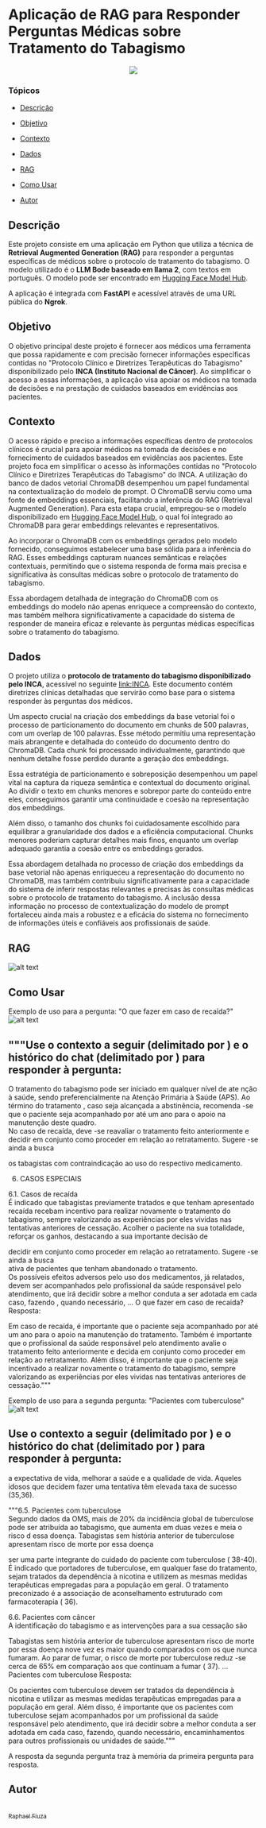 
# Aplicação de RAG para Responder Perguntas Médicas sobre Tratamento do Tabagismo

<p align="center">
   <img src="http://img.shields.io/static/v1?label=STATUS&message=EM%20DESENVOLVIMENTO&color=RED&style=for-the-badge" #vitrinedev/>
</p>

### Tópicos 

- [Descrição](#descrição-do-projeto)

- [Objetivo](#objetivo)

- [Contexto](#contexto)

- [Dados](#dados)

- [RAG](#rag)

- [Como Usar](#como-usar)

- [Autor](#autor)


## Descrição
Este projeto consiste em uma aplicação em Python que utiliza a técnica de **Retrieval Augmented Generation (RAG)** para responder a perguntas específicas de médicos sobre o protocolo de tratamento do tabagismo. O modelo utilizado é o **LLM Bode baseado em llama 2**, com textos em português. O modelo pode ser encontrado em [Hugging Face Model Hub](https://huggingface.co/recogna-nlp/bode-7b-alpaca-pt-br-no-peft).

A aplicação é integrada com **FastAPI** e acessível através de uma URL pública do **Ngrok**.

## Objetivo
O objetivo principal deste projeto é fornecer aos médicos uma ferramenta que possa rapidamente e com precisão fornecer informações específicas contidas no "Protocolo Clínico e Diretrizes Terapêuticas do Tabagismo" disponibilizado pelo **INCA (Instituto Nacional de Câncer)**. Ao simplificar o acesso a essas informações, a aplicação visa apoiar os médicos na tomada de decisões e na prestação de cuidados baseados em evidências aos pacientes.

## Contexto
O acesso rápido e preciso a informações específicas dentro de protocolos clínicos é crucial para apoiar médicos na tomada de decisões e no fornecimento de cuidados baseados em evidências aos pacientes. Este projeto foca em simplificar o acesso às informações contidas no "Protocolo Clínico e Diretrizes Terapêuticas do Tabagismo" do INCA.
A utilização do banco de dados vetorial ChromaDB desempenhou um papel fundamental na contextualização do modelo de prompt. O ChromaDB serviu como uma fonte de embeddings essenciais, facilitando a inferência do RAG (Retrieval Augmented Generation). Para esta etapa crucial, empregou-se o modelo disponibilizado em [Hugging Face Model Hub](https://huggingface.co/tgsc/sentence-transformer-ult5-pt-small), o qual foi integrado ao ChromaDB para gerar embeddings relevantes e representativos.

Ao incorporar o ChromaDB com os embeddings gerados pelo modelo fornecido, conseguimos estabelecer uma base sólida para a inferência do RAG. Esses embeddings capturam nuances semânticas e relações contextuais, permitindo que o sistema responda de forma mais precisa e significativa às consultas médicas sobre o protocolo de tratamento do tabagismo.

Essa abordagem detalhada de integração do ChromaDB com os embeddings do modelo não apenas enriquece a compreensão do contexto, mas também melhora significativamente a capacidade do sistema de responder de maneira eficaz e relevante às perguntas médicas específicas sobre o tratamento do tabagismo.



## Dados
O projeto utiliza o **protocolo de tratamento do tabagismo disponibilizado pelo INCA**, acessível no seguinte [link:INCA](https://www.inca.gov.br/sites/ufu.sti.inca.local/files//media/document//protocolo-clinico-e-diretrizes-terapeuticas-do-tabagismo.pdf). Este documento contém diretrizes clínicas detalhadas que servirão como base para o sistema responder às perguntas dos médicos.

Um aspecto crucial na criação dos embeddings da base vetorial foi o processo de particionamento do documento em chunks de 500 palavras, com um overlap de 100 palavras. Esse método permitiu uma representação mais abrangente e detalhada do conteúdo do documento dentro do ChromaDB. Cada chunk foi processado individualmente, garantindo que nenhum detalhe fosse perdido durante a geração dos embeddings.

Essa estratégia de particionamento e sobreposição desempenhou um papel vital na captura da riqueza semântica e contextual do documento original. Ao dividir o texto em chunks menores e sobrepor parte do conteúdo entre eles, conseguimos garantir uma continuidade e coesão na representação dos embeddings.

Além disso, o tamanho dos chunks foi cuidadosamente escolhido para equilibrar a granularidade dos dados e a eficiência computacional. Chunks menores poderiam capturar detalhes mais finos, enquanto um overlap adequado garantia a coesão entre os embeddings gerados.

Essa abordagem detalhada no processo de criação dos embeddings da base vetorial não apenas enriqueceu a representação do documento no ChromaDB, mas também contribuiu significativamente para a capacidade do sistema de inferir respostas relevantes e precisas às consultas médicas sobre o protocolo de tratamento do tabagismo. A inclusão dessa informação no processo de contextualização do modelo de prompt fortaleceu ainda mais a robustez e a eficácia do sistema no fornecimento de informações úteis e confiáveis aos profissionais de saúde.


## RAG
![alt text](RAG_bode.png)


## Como Usar
Exemplo de uso para a pergunta: "O que fazer em caso de recaída?"
![alt text](<Screenshot 2024-04-08 at 06.13.44.png>)

"""Use o contexto a seguir (delimitado por <ctx></ctx>) e o histórico do chat (delimitado por <hs></hs>) para responder à pergunta:
------
<ctx> O tratamento do tabagismo pode ser iniciado em qualquer nível de ate nção à 
saúde, sendo preferencialmente na Atenção Primária à Saúde (APS). Ao término do 
tratamento , caso seja alcançada a abstinência, recomenda -se que o paciente seja 
acompanhado por até um ano para o apoio na manutenção deste quadro.  
No caso de recaída, deve -se reavaliar o tratamento feito anteriormente e 
decidir  em conjunto  como  proceder  em relação  ao retratamento.  Sugere -se ainda  a busca

os tabagistas com contraindicação ao uso do respectivo medicamento.  
 
6. CASOS ESPECIAIS  
 
6.1. Casos de recaída  
É indicado que tabagistas previamente tratados e que tenham apresentado 
recaída recebam incentivo para realizar novamente  o tratamento do tabagismo, sempre 
valorizando as experiências  por eles vividas nas tentativas anteriores de cessação. Acolher 
o paciente na sua totalidade, reforçar os ganhos, destacando a sua importante decisão de

decidir  em conjunto  como  proceder  em relação  ao retratamento.  Sugere -se ainda  a busca  
ativa  de pacientes que tenham abandonado o  tratamento.  
Os possíveis efeitos adversos pelo uso dos  medicamentos, já relatados, 
devem ser acompanhados pelo profissional da saúde responsável pelo atendimento, que irá 
decidir sobre  a melhor conduta a ser adotada em cada caso, fazendo , quando necessário, 
...
O que fazer em caso de recaida?
Resposta:

Em caso de recaída, é importante que o paciente seja acompanhado por até um ano para o apoio na manutenção do tratamento. Também é importante que o profissional da saúde responsável pelo atendimento avalie o tratamento feito anteriormente e decida em conjunto como proceder em relação ao retratamento. Além disso, é importante que o paciente seja incentivado a realizar novamente o tratamento do tabagismo, sempre valorizando as experiências por eles vividas nas tentativas anteriores de cessação."""

Exemplo de uso para a segunda pergunta: "Pacientes com tuberculose"
![alt text](<Screenshot 2024-04-08 at 06.12.51.png>)

Use o contexto a seguir (delimitado por <ctx></ctx>) e o histórico do chat (delimitado por <hs></hs>) para responder à pergunta:
------
<ctx> a expectativa de vida, melhorar a saúde e a qualidade de vida. Aqueles idosos que decidem 
fazer uma tentativa têm elevada taxa de sucesso (35,36). 
 
"""6.5. Pacientes com tuberculose  
Segundo dados da OMS, mais de 20% da incidência global de tuberculose 
pode ser atribuída ao tabagismo, que aumenta em duas vezes e meia o risco d essa doença. 
Tabagistas sem história anterior de tuberculose apresentam risco de morte por essa  doença

ser uma parte integrante do cuidado do paciente com tuberculose ( 38-40). 
É indicado  que portadores  de tuberculose,  em qualquer  fase do tratamento,  
sejam  tratados  da dependência à nicotina e utilizem as mesmas medidas  terapêuticas 
empregadas para a população em geral. O tratamento preconizado é a associação de 
aconselhamento estruturado com farmacoterapia ( 36). 
 
 
6.6. Pacientes com câncer  
A identificação do tabagismo  e as intervenções para a sua cessação são

Tabagistas sem história anterior de tuberculose apresentam risco de morte por essa  doença 
nove vez es maior quando comparados com os que nunca fumaram. Ao parar de fumar, o 
risco de morte por tuberculose reduz -se cerca de 65% em comparação aos que continuam a 
fumar ( 37). 
...
 Pacientes com tuberculose
Resposta:

Os pacientes com tuberculose devem ser tratados da dependência à nicotina e utilizar as mesmas medidas terapêuticas empregadas para a população em geral. Além disso, é importante que os pacientes com tuberculose sejam acompanhados por um profissional da saúde responsável pelo atendimento, que irá decidir sobre a melhor conduta a ser adotada em cada caso, fazendo, quando necessário, encaminhamentos para outros profissionais ou unidades de saúde."""


A resposta da segunda pergunta traz à memória da primeira pergunta para resposta.

## Autor
[<br><sub>Raphael Fiuza</sub>](https://github.com/fiuzaaa)
